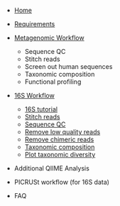 * [Home](https://github.com/mlangill/microbiome_helper/wiki/Home)
* [Requirements](https://github.com/mlangill/microbiome_helper/wiki/Requirements)

* [Metagenomic Workflow](https://github.com/mlangill/microbiome_helper/wiki/Metagenomic-Workflow)
    * Sequence QC
    * Stitch reads
    * Screen out human sequences
    * Taxonomic composition
    * Functional profiling

* [16S Workflow](https://github.com/mlangill/microbiome_helper/wiki/16S-Workflow)
    * [16S tutorial](https://github.com/mlangill/microbiome_helper/wiki/16S-tutorial)
    * [Stitch reads](https://github.com/mlangill/microbiome_helper/wiki/Stitch-reads)
    * [Sequence QC](https://github.com/mlangill/microbiome_helper/wiki/Sequence-QC)
    * [Remove low quality reads](https://github.com/mlangill/microbiome_helper/wiki/Remove-low-quality-reads)
    * [Remove chimeric reads](https://github.com/mlangill/microbiome_helper/wiki/Remove-chimeric-reads)
    * [Taxonomic composition](https://github.com/mlangill/microbiome_helper/wiki/Taxonomic-composition)
    * [Plot taxonomic diversity](https://github.com/mlangill/microbiome_helper/wiki/Plot-taxonomic-diversity)

* Additional QIIME Analysis

* PICRUSt workflow (for 16S data)

* FAQ